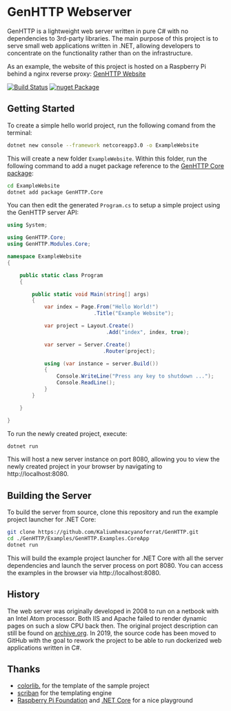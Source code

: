 # GenHTTP Webserver

GenHTTP is a lightweight web server written in pure C# with no dependencies to 3rd-party libraries. The main purpose of this project is to serve small web applications written in .NET, allowing developers to concentrate on the functionality rather than on the infrastructure.

As an example, the website of this project is hosted on a Raspberry Pi behind a nginx reverse proxy: [GenHTTP Website](https://genes.pics/genhttp/website/)

[![Build Status](https://travis-ci.com/Kaliumhexacyanoferrat/GenHTTP.svg?branch=master)](https://travis-ci.com/Kaliumhexacyanoferrat/GenHTTP) [![nuget Package](https://img.shields.io/nuget/v/GenHTTP.Core.svg)](https://www.nuget.org/packages/GenHTTP.Core/)

## Getting Started

To create a simple hello world project, run the following comand from the terminal:

```sh
dotnet new console --framework netcoreapp3.0 -o ExampleWebsite
```

This will create a new folder `ExampleWebsite`. Within this folder, run the following command to add a nuget package reference to the [GenHTTP Core package](https://www.nuget.org/packages/GenHTTP.Core/):

```sh
cd ExampleWebsite
dotnet add package GenHTTP.Core
```

You can then edit the generated `Program.cs` to setup a simple project using the GenHTTP server API:

```csharp
using System;

using GenHTTP.Core;
using GenHTTP.Modules.Core;

namespace ExampleWebsite
{

    public static class Program
    {

        public static void Main(string[] args)
        {
            var index = Page.From("Hello World!")
                            .Title("Example Website");

            var project = Layout.Create()
                                .Add("index", index, true);

            var server = Server.Create()
                               .Router(project);

            using (var instance = server.Build())
            {
                Console.WriteLine("Press any key to shutdown ...");
                Console.ReadLine();
            }
        }

    }

}
```

To run the newly created project, execute:

```sh
dotnet run 
```

This will host a new server instance on port 8080, allowing you to view the newly created project in your browser by navigating to http://localhost:8080.

## Building the Server

To build the server from source, clone this repository and run the example project launcher for .NET Core:

```sh
git clone https://github.com/Kaliumhexacyanoferrat/GenHTTP.git
cd ./GenHTTP/Examples/GenHTTP.Examples.CoreApp
dotnet run
```

This will build the example project launcher for .NET Core with all the server dependencies and launch the server process on port 8080. You can access the examples in the browser via http://localhost:8080.

## History

The web server was originally developed in 2008 to run on a netbook with an Intel Atom processor. Both IIS and Apache failed to render dynamic pages on such a slow CPU back then. The original project description can still be found on [archive.org](https://web.archive.org/web/20100706192130/http://gene.homeip.net/GenHTTPWebsite/). In 2019, the source code has been moved to GitHub with the goal to rework the project to be able to run dockerized web applications written in C#.

## Thanks

- [colorlib.](https://colorlib.com/) for the template of the sample project
- [scriban](https://github.com/lunet-io/scriban) for the templating engine
- [Raspberry Pi Foundation](https://www.raspberrypi.org/) and [.NET Core](https://github.com/dotnet/core) for a nice playground